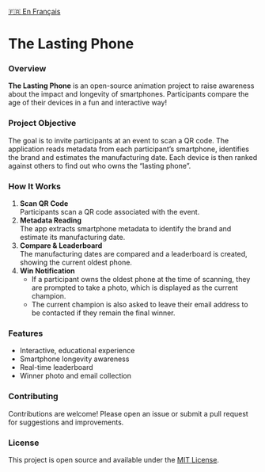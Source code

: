 [🇫🇷 En Français](README_FR.md)

# The Lasting Phone
### Overview

**The Lasting Phone** is an open-source animation project to raise awareness about the impact and longevity of smartphones. Participants compare the age of their devices in a fun and interactive way!

### Project Objective

The goal is to invite participants at an event to scan a QR code. The application reads metadata from each participant’s smartphone, identifies the brand and estimates the manufacturing date. Each device is then ranked against others to find out who owns the “lasting phone”.

### How It Works

1. **Scan QR Code**  
   Participants scan a QR code associated with the event.
2. **Metadata Reading**  
   The app extracts smartphone metadata to identify the brand and estimate its manufacturing date.
3. **Compare & Leaderboard**  
   The manufacturing dates are compared and a leaderboard is created, showing the current oldest phone.
4. **Win Notification**
    - If a participant owns the oldest phone at the time of scanning, they are prompted to take a photo, which is displayed as the current champion.
    - The current champion is also asked to leave their email address to be contacted if they remain the final winner.

### Features

- Interactive, educational experience
- Smartphone longevity awareness
- Real-time leaderboard
- Winner photo and email collection

### Contributing

Contributions are welcome! Please open an issue or submit a pull request for suggestions and improvements.

### License

This project is open source and available under the [MIT License](LICENSE).
